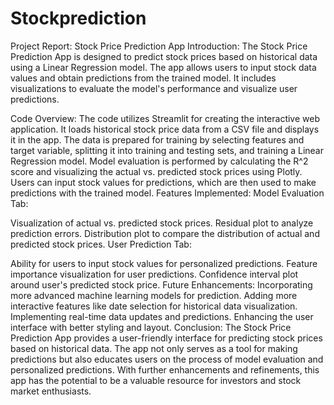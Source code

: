 # Stockprediction
Project Report: Stock Price Prediction App
Introduction:
The Stock Price Prediction App is designed to predict stock prices based on historical data using a Linear Regression model. The app allows users to input stock data values and obtain predictions from the trained model. It includes visualizations to evaluate the model's performance and visualize user predictions.

Code Overview:
The code utilizes Streamlit for creating the interactive web application.
It loads historical stock price data from a CSV file and displays it in the app.
The data is prepared for training by selecting features and target variable, splitting it into training and testing sets, and training a Linear Regression model.
Model evaluation is performed by calculating the R^2 score and visualizing the actual vs. predicted stock prices using Plotly.
Users can input stock values for predictions, which are then used to make predictions with the trained model.
Features Implemented:
Model Evaluation Tab:

Visualization of actual vs. predicted stock prices.
Residual plot to analyze prediction errors.
Distribution plot to compare the distribution of actual and predicted stock prices.
User Prediction Tab:

Ability for users to input stock values for personalized predictions.
Feature importance visualization for user predictions.
Confidence interval plot around user's predicted stock price.
Future Enhancements:
Incorporating more advanced machine learning models for prediction.
Adding more interactive features like date selection for historical data visualization.
Implementing real-time data updates and predictions.
Enhancing the user interface with better styling and layout.
Conclusion:
The Stock Price Prediction App provides a user-friendly interface for predicting stock prices based on historical data. The app not only serves as a tool for making predictions but also educates users on the process of model evaluation and personalized predictions. With further enhancements and refinements, this app has the potential to be a valuable resource for investors and stock market enthusiasts.
